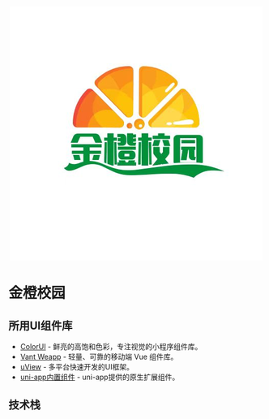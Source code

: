 <div>
    <div align='center'>
        <img src="src/static/images/logo.png" alt="logo">
    </div>
</div>

# 金橙校园

## 所用UI组件库
- [ColorUI](https://github.com/weilanwl/ColorUI) - 鲜亮的高饱和色彩，专注视觉的小程序组件库。
- [Vant Weapp](https://vant-contrib.gitee.io/vant/v2/#/zh-CN) - 轻量、可靠的移动端 Vue 组件库。
- [uView](https://www.uviewui.com/components/intro.html) - 多平台快速开发的UI框架。
- [uni-app内置组件](https://uniapp.dcloud.net.cn/component) - uni-app提供的原生扩展组件。

## 技术栈
